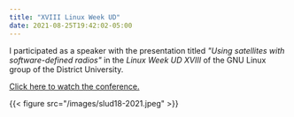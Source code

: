 ```yaml
---
title: "XVIII Linux Week UD"
date: 2021-08-25T19:42:02-05:00
---
```


I participated as a speaker with the presentation titled
*"Using satellites with software-defined radios"*
in the *Linux Week UD XVIII* of the GNU Linux group of the District University.

[Click here to watch the conference.](https://youtu.be/U7M6yRIEcx8)

  {{< figure src="/images/slud18-2021.jpeg" >}}